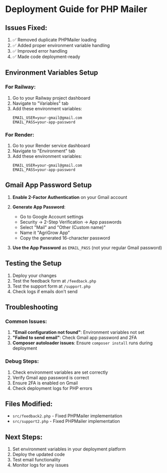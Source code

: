 # Deployment Guide for PHP Mailer

## Issues Fixed:
1. ✅ Removed duplicate PHPMailer loading
2. ✅ Added proper environment variable handling
3. ✅ Improved error handling
4. ✅ Made code deployment-ready

## Environment Variables Setup

### For Railway:
1. Go to your Railway project dashboard
2. Navigate to "Variables" tab
3. Add these environment variables:
   ```
   EMAIL_USER=your-gmail@gmail.com
   EMAIL_PASS=your-app-password
   ```

### For Render:
1. Go to your Render service dashboard
2. Navigate to "Environment" tab
3. Add these environment variables:
   ```
   EMAIL_USER=your-gmail@gmail.com
   EMAIL_PASS=your-app-password
   ```

## Gmail App Password Setup

1. **Enable 2-Factor Authentication** on your Gmail account
2. **Generate App Password**:
   - Go to Google Account settings
   - Security → 2-Step Verification → App passwords
   - Select "Mail" and "Other (Custom name)"
   - Name it "AgriGrow App"
   - Copy the generated 16-character password

3. **Use the App Password** as `EMAIL_PASS` (not your regular Gmail password)

## Testing the Setup

1. Deploy your changes
2. Test the feedback form at `/feedback.php`
3. Test the support form at `/support.php`
4. Check logs if emails don't send

## Troubleshooting

### Common Issues:
1. **"Email configuration not found"**: Environment variables not set
2. **"Failed to send email"**: Check Gmail app password and 2FA
3. **Composer autoloader issues**: Ensure `composer install` runs during deployment

### Debug Steps:
1. Check environment variables are set correctly
2. Verify Gmail app password is correct
3. Ensure 2FA is enabled on Gmail
4. Check deployment logs for PHP errors

## Files Modified:
- `src/feedback2.php` - Fixed PHPMailer implementation
- `src/support2.php` - Fixed PHPMailer implementation

## Next Steps:
1. Set environment variables in your deployment platform
2. Deploy the updated code
3. Test email functionality
4. Monitor logs for any issues
